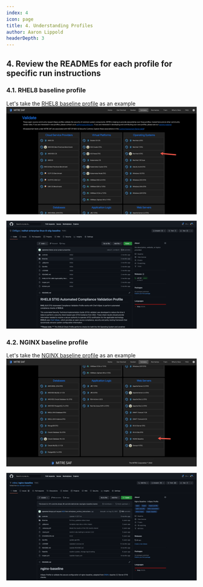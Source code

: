 ```yaml
---
index: 4
icon: page
title: 4. Understanding Profiles
author: Aaron Lippold
headerDepth: 3
---
```


## 4. Review the READMEs for each profile for specific run instructions

### 4.1. RHEL8 baseline profile

Let's take the [RHEL8 baseline profile](https://github.com/CMSgov/redhat-enterprise-linux-8-stig-baseline) as an example  
![Alt text](../../assets/img/SAF_Rhel8.png)

![Alt text](../../assets/img/Github_Rhel8.png)

### 4.2. NGINX baseline profile

Let's take the [NGINX baseline profile](https://github.com/mitre/nginx-baseline) as an example  
![Alt text](../../assets/img/SAF_nginx.png)

![Alt text](../../assets/img/Github_nginx.png)
